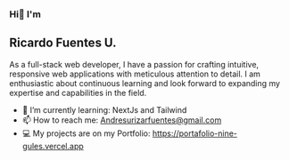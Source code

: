 ### Hi👋 I'm

## Ricardo Fuentes U.

As a full-stack web developer, I have a passion for crafting intuitive, responsive web applications with meticulous attention to detail.
I am enthusiastic about continuous learning and look forward to expanding my expertise and capabilities in the field.

- 🌱 I’m currently learning: NextJs and Tailwind
- 📫 How to reach me: Andresurizarfuentes@gmail.com
- :computer: My projects are on my Portfolio: https://portafolio-nine-gules.vercel.app


